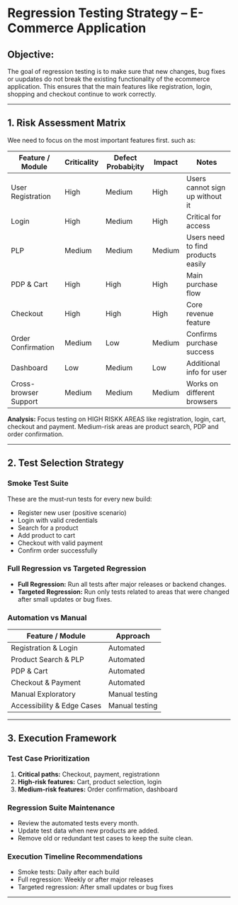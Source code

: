 # Regression Testing Strategy – E-Commerce Application

## Objective:

The goal of regression testing is to make sure that new changes, bug fixes or uupdates do not break the existing functionality of the ecommerce application. This ensures that the main features like registration, login, shopping and checkout continue to work correctly.

---

## 1. Risk Assessment Matrix

Wee need to focus on the most important features first. such as:

| Feature / Module       |Criticality| Defect Probabi;ity | Impact        | Notes 
|------------------------|-----------|-----------------|----------------|-------
| User Registration      | High      | Medium          | High           | Users cannot sign up without it 
| Login                 | High      | Medium          | High           | Critical for access 
|  PLP                  | Medium    | Medium          | Medium         | Users need to find products easily 
| PDP & Cart             | High      | High            | High           | Main purchase flow 
| Checkout               | High      | High            | High           | Core revenue feature 
| Order Confirmation     | Medium    | Low             | Medium         | Confirms purchase success 
|  Dashboard             | Low       | Medium          | Low            | Additional info for user 
| Cross-browser Support  | Medium    | Medium          | Medium         | Works on different browsers 

**Analysis:** Focus testing on HIGH RISKK AREAS like registration, login, cart, checkout and payment. Medium-risk areas are product search, PDP and order confirmation.

---

## 2. Test Selection Strategy

### Smoke Test Suite
These are the must-run tests for every new build:

- Register new user (positive scenario)  
- Login with valid credentials  
- Search for a product  
- Add product to cart  
- Checkout with valid payment  
- Confirm order successfully  

### Full Regression vs Targeted Regression
- **Full Regression:** Run all tests after major releases or backend changes.  
- **Targeted Regression:** Run only tests related to areas that were changed after small updates or bug fixes.  

### Automation vs Manual
| Feature / Module       | Approach         |
|------------------------|----------------|
| Registration & Login   | Automated       |
| Product Search & PLP   | Automated       |
| PDP & Cart             | Automated       |
| Checkout & Payment     | Automated       |
| Manual Exploratory     | Manual testing  |
| Accessibility & Edge Cases | Manual testing |

---

## 3. Execution Framework

### Test Case Prioritization
1. **Critical paths:** Checkout, payment, registrationn
2. **High-risk features:** Cart, product selection, login  
3. **Medium-risk features:** Order confirmation, dashboard  

### Regression Suite Maintenance
- Review the automated tests every month.  
- Update test data when new products are added.  
- Remove old or redundant test cases to keep the suite clean.  

### Execution Timeline Recommendations
- Smoke tests: Daily after each build  
- Full regression: Weekly or after major releases  
- Targeted regression: After small updates or bug fixes  

---

